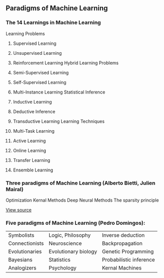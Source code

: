 ## Paradigms of Machine Learning 

### The 14 Learnings in Machine Learning  

Learning Problems

1. Supervised Learning
2. Unsupervised Learning
3. Reinforcement Learning
Hybrid Learning Problems

4. Semi-Supervised Learning
5. Self-Supervised Learning
6. Multi-Instance Learning
Statistical Inference

7. Inductive Learning
8. Deductive Inference
9. Transductive Learning
Learning Techniques

10. Multi-Task Learning
11. Active Learning
12. Online Learning
13. Transfer Learning
14. Ensemble Learning


### Three paradigms of Machine Learning (Alberto Bietti, Julien Mairal)
Optimization
Kernal Methods
Deep Neural Methods
The sparsity principle

[View source](https://lear.inrialpes.fr/people/mairal/resources/pdf/course_1.pdf) 

### Five paradigms of Machine Learning (Pedro Domingos):

|                 |                      |                          |
| -----------     | -----------          | --------------           |
| Symbolists      | Logic, Philosophy    | Inverse deduction        | 
| Connectionists  | Neuroscience         | Backpropagation          | 
| Evolutionaries  | Evolutionary biology | Genetic Programming      | 
| Bayesians       | Statistics           | Probabilistic inference  |   
| Analogizers     | Psychology           | Kernal Machines          | 


